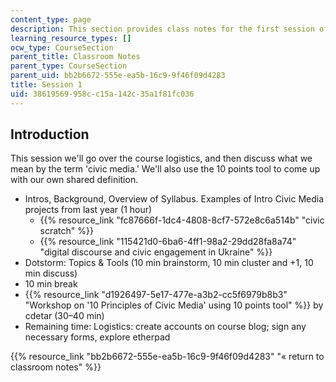 ```yaml
---
content_type: page
description: This section provides class notes for the first session of the course.
learning_resource_types: []
ocw_type: CourseSection
parent_title: Classroom Notes
parent_type: CourseSection
parent_uid: bb2b6672-555e-ea5b-16c9-9f46f09d4283
title: Session 1
uid: 38619569-958c-c15a-142c-35a1f81fc036
---
```


Introduction
------------

This session we'll go over the course logistics, and then discuss what we mean by the term 'civic media.' We'll also use the 10 points tool to come up with our own shared definition.

*   Intros, Background, Overview of Syllabus. Examples of Intro Civic Media projects from last year (1 hour)
    *   {{% resource_link "fc87666f-1dc4-4808-8cf7-572e8c6a514b" "civic scratch" %}}
    *   {{% resource_link "115421d0-6ba6-4ff1-98a2-29dd28fa8a74" "digital discourse and civic engagement in Ukraine" %}}
*   Dotstorm: Topics & Tools (10 min brainstorm, 10 min cluster and +1, 10 min discuss)
*   10 min break
*   {{% resource_link "d1926497-5e17-477e-a3b2-cc5f6979b8b3" "Workshop on '10 Principles of Civic Media' using 10 points tool" %}} by cdetar (30–40 min)
*   Remaining time: Logistics: create accounts on course blog; sign any necessary forms, explore etherpad

{{% resource_link "bb2b6672-555e-ea5b-16c9-9f46f09d4283" "« return to classroom notes" %}}